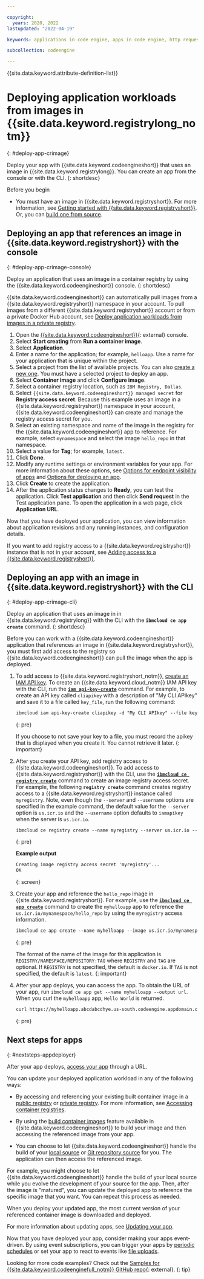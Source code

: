 ```yaml
---

copyright:
  years: 2020, 2022
lastupdated: "2022-04-19"

keywords: applications in code engine, apps in code engine, http requests in code engine, deploy apps in code engine, app workloads in code engine, deploying workloads in code engine, application, app, memory, cpu, environment variables

subcollection: codeengine

---
```


{{site.data.keyword.attribute-definition-list}}

# Deploying application workloads from images in {{site.data.keyword.registrylong_notm}}
{: #deploy-app-crimage}

Deploy your app with {{site.data.keyword.codeengineshort}} that uses an image in {{site.data.keyword.registrylong}}. You can create an app from the console or with the CLI. 
{: shortdesc}

Before you begin

- You must have an image in {{site.data.keyword.registryshort}}. For more information, see [Getting started with {{site.data.keyword.registryshort}}](/docs/Registry?topic=Registry-getting-started#getting-started).  Or, you can [build one from source](/docs/codeengine?topic=codeengine-app-source-code).

## Deploying an app that references an image in {{site.data.keyword.registryshort}} with the console
{: #deploy-app-crimage-console}

Deploy an application that uses an image in a container registry by using the {{site.data.keyword.codeengineshort}} console.
{: shortdesc}

{{site.data.keyword.codeengineshort}} can automatically pull images from a {{site.data.keyword.registryshort}} namespace in your account. To pull images from a different {{site.data.keyword.registryshort}} account or from a private Docker Hub account, see [Deploy application workloads from images in a private registry](/docs/codeengine?topic=codeengine-deploy-app-private). 

1. Open the [{{site.data.keyword.codeengineshort}}](https://cloud.ibm.com/codeengine/overview){: external} console.
2. Select **Start creating** from **Run a container image**.
3. Select **Application**.
4. Enter a name for the application; for example, `helloapp`. Use a name for your application that is unique within the project. 
5. Select a project from the list of available projects. You can also [create a new one](/docs/codeengine?topic=codeengine-manage-project#create-a-project). You must have a selected project to deploy an app. 
6. Select **Container image** and click **Configure image**. 
7. Select a container registry location, such as `IBM Registry, Dallas`.
8. Select `{{site.data.keyword.codeengineshort}} managed secret` for **Registry access secret**. Because this example uses an image in a {{site.data.keyword.registryshort}} namespace in your account, {{site.data.keyword.codeengineshort}} can create and manage the registry access secret for you. 
9. Select an existing namespace and name of the image in the registry for the {{site.data.keyword.codeengineshort}} app to reference. For example, select `mynamespace` and select the image `hello_repo` in that namespace.
10. Select a value for **Tag**; for example, `latest`.
11. Click **Done**.
12. Modify any runtime settings or environment variables for your app. For more information about these options, see [Options for endpoint visibility of apps](/docs/codeengine?topic=codeengine-application-workloads#optionsdeploy) and [Options for deploying an app](/docs/codeengine?topic=codeengine-application-workloads#optionsdeploy).
13. Click **Create** to create the application.
14. After the application status changes to **Ready**, you can test the application. Click **Test application** and then click **Send request** in the Test application pane. To open the application in a web page, click **Application URL**.  

Now that you have deployed your application, you can view information about application revisions and any running instances, and configuration details.  



If you want to add registry access to a {{site.data.keyword.registryshort}} instance that is not in your account, see [Adding access to a {{site.data.keyword.registryshort}}](/docs/codeengine?topic=codeengine-add-registry). 

## Deploying an app with an image in {{site.data.keyword.registryshort}} with the CLI
{: #deploy-app-crimage-cli}

Deploy an application that uses an image in in {{site.data.keyword.registrylong}} with the CLI with the **`ibmcloud ce app create`** command. 
{: shortdesc}

Before you can work with a {{site.data.keyword.codeengineshort}} application that references an image in {{site.data.keyword.registryshort}}, you must first add access to the registry so {{site.data.keyword.codeengineshort}} can pull the image when the app is deployed.  

1. To add access to {{site.data.keyword.registryshort_notm}}, [create an IAM API key](/docs/codeengine?topic=codeengine-add-registry#images-your-account-api-key). To create an {{site.data.keyword.cloud_notm}} IAM API key with the CLI, run the [**`iam api-key-create`**](/docs/account?topic=cli-ibmcloud_commands_iam#ibmcloud_iam_api_key_create) command. For example, to create an API key called `cliapikey` with a description of "My CLI APIkey" and save it to a file called `key_file`, run the following command:

    ```txt
    ibmcloud iam api-key-create cliapikey -d "My CLI APIkey" --file key_file
    ```
    {: pre}

    If you choose to not save your key to a file, you must record the apikey that is displayed when you create it. You cannot retrieve it later.
    {: important}

2. After you create your API key, add registry access to {{site.data.keyword.codeengineshort}}. To add access to {{site.data.keyword.registryshort}} with the CLI, use the [**`ibmcloud ce registry create`**](/docs/codeengine?topic=codeengine-cli#cli-registry-create) command to create an image registry access secret. For example, the following **`registry create`** command creates registry access to a {{site.data.keyword.registryshort}} instance called `myregistry`. Note, even though the `--server` and `--username` options are specified in the example command, the default value for the `--server` option is `us.icr.io` and the `--username` option defaults to `iamapikey` when the server is `us.icr.io`.  

    ```txt
    ibmcloud ce registry create --name myregistry --server us.icr.io --username iamapikey --password APIKEY
    ```
    {: pre}

    **Example output**

    ```txt
    Creating image registry access secret 'myregistry'...
    OK
    ```
    {: screen}

3. Create your app and reference the `hello_repo` image in {{site.data.keyword.registryshort}}. For example, use the [**`ibmcloud ce app create`**](/docs/codeengine?topic=codeengine-cli#cli-application-create) command to create the `myhelloapp` app to reference the `us.icr.io/mynamespace/hello_repo` by using the `myregistry` access information. 

    ```txt
    ibmcloud ce app create --name myhelloapp --image us.icr.io/mynamespace/hello_repo --registry-secret myregistry
    ```
    {: pre}

    The format of the name of the image for this application is `REGISTRY/NAMESPACE/REPOSITORY:TAG` where `REGISTRY` and `TAG` are optional. If `REGISTRY` is not specified, the default is `docker.io`. If `TAG` is not specified, the default is `latest`.
    {: important}

4. After your app deploys, you can access the app. To obtain the URL of your app, run `ibmcloud ce app get --name myhelloapp --output url`. When you curl the `myhelloapp` app, `Hello World` is returned.  

    ```txt
    curl https://myhelloapp.abcdabcdhye.us-south.codeengine.appdomain.cloud
    ```
    {: pre}


## Next steps for apps
{: #nextsteps-appdeploycr}

After your app deploys, [access your app](/docs/codeengine?topic=codeengine-access-service) through a URL.

You can update your deployed application workload in any of the following ways:

* By accessing and referencing your existing built container image in a [public registry](/docs/codeengine?topic=codeengine-deploy-app) or [private registry](/docs/codeengine?topic=codeengine-deploy-app-private). For more information, see [Accessing container registries](/docs/codeengine?topic=codeengine-add-registry).

* By using the [build container images](/docs/codeengine?topic=codeengine-build-image) feature available in {{site.data.keyword.codeengineshort}} to build your image and then accessing the referenced image from your app.

* You can choose to let {{site.data.keyword.codeengineshort}} handle the build of your [local source](/docs/codeengine?topic=codeengine-app-local-source-code)  or [Git repository source](/docs/codeengine?topic=codeengine-app-source-code) for you. The application can then access the referenced image.

For example, you might choose to let {{site.data.keyword.codeengineshort}} handle the build of your local source while you evolve the development of your source for the app. Then, after the image is "matured", you can update the deployed app to reference the specific image that you want. You can repeat this process as needed.

When you deploy your updated app, the most current version of your referenced container image is downloaded and deployed.

For more information about updating apps, see [Updating your app](/docs/codeengine?topic=codeengine-update-app).



Now that you have deployed your app, consider making your apps event-driven. By using event subscriptions, you can trigger your apps by [periodic schedules](/docs/codeengine?topic=codeengine-subscribe-cron#eventing-cron-existing-app) or set your app to react to events like [file uploads](/docs/codeengine?topic=codeengine-eventing-cosevent-producer#obstorage_ev_app).



Looking for more code examples? Check out the [Samples for {{site.data.keyword.codeenginefull_notm}} GitHub repo](https://github.com/IBM/CodeEngine){: external}.
{: tip}


